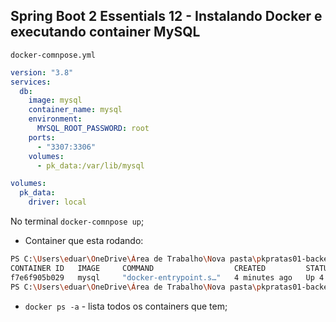 ## Spring Boot 2 Essentials 12 - Instalando Docker e executando container MySQL

`docker-comnpose.yml`

```yml
version: "3.8"
services:
  db:
    image: mysql
    container_name: mysql
    environment:
      MYSQL_ROOT_PASSWORD: root
    ports:
      - "3307:3306"
    volumes:
      - pk_data:/var/lib/mysql

volumes:
  pk_data:
    driver: local
```

No terminal `docker-comnpose up`;

- Container que esta rodando:

```bash
PS C:\Users\eduar\OneDrive\Área de Trabalho\Nova pasta\pkpratas01-backend> docker ps
CONTAINER ID   IMAGE     COMMAND                  CREATED         STATUS         PORTS                               NAMES
f7e6f905b029   mysql     "docker-entrypoint.s…"   4 minutes ago   Up 4 minutes   33060/tcp, 0.0.0.0:3307->3306/tcp   mysql
PS C:\Users\eduar\OneDrive\Área de Trabalho\Nova pasta\pkpratas01-backend>
```

- `docker ps -a` - lista todos os containers que tem;

